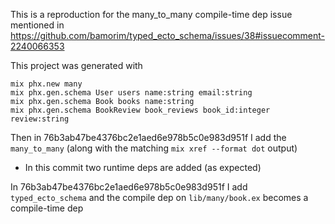 This is a reproduction for the many_to_many compile-time dep issue mentioned in https://github.com/bamorim/typed_ecto_schema/issues/38#issuecomment-2240066353

This project was generated with

```
mix phx.new many
mix phx.gen.schema User users name:string email:string
mix phx.gen.schema Book books name:string
mix phx.gen.schema BookReview book_reviews book_id:integer review:string
```

Then in 76b3ab47be4376bc2e1aed6e978b5c0e983d951f I add the `many_to_many` (along with the matching `mix xref --format dot` output)
- In this commit two runtime deps are added (as expected)

In 76b3ab47be4376bc2e1aed6e978b5c0e983d951f I add `typed_ecto_schema` and the compile dep on `lib/many/book.ex` becomes a compile-time dep

